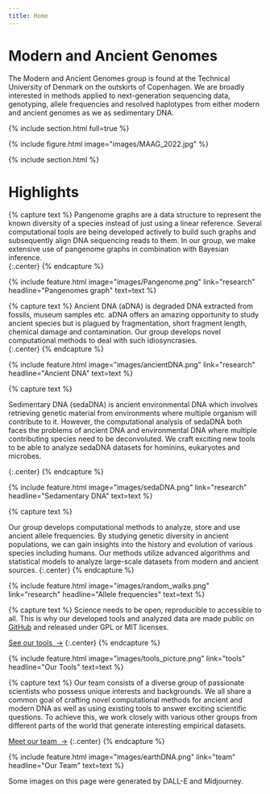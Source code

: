 ```yaml
---
title: Home
---
```


# Modern and Ancient Genomes

The Modern and Ancient Genomes group is found at the Technical University of Denmark on the outskirts of Copenhagen. We are broadly interested in methods applied to next-generation sequencing data, genotyping, allele frequencies and resolved haplotypes from either modern and ancient genomes as we as sedimentary DNA. 


{% include section.html full=true %}

{% include figure.html
  image="images/MAAG_2022.jpg"
%}

{% include section.html %}

# Highlights

{% capture text %}
Pangenome graphs are a data structure to represent the known diversity of a species instead of just using a linear reference. Several computational tools are being developed actively to build such graphs and subsequently align DNA sequencing reads to them. In our group, we make extensive use of pangenome graphs in combination with Bayesian inference.  
{:.center}
{% endcapture %}

{%
  include feature.html
  image="images/Pangenome.png"
  link="research"
  headline="Pangenomes graph"
  text=text
%}

{% capture text %}
Ancient DNA (aDNA) is degraded DNA extracted from fossils, museum samples etc. aDNA offers an amazing opportunity to study ancient species but is plagued by fragmentation, short fragment length, chemical damage and contamination. Our group develops novel computational methods to deal with such idiosyncrasies.  
{:.center}
{% endcapture %}

{%
  include feature.html
  image="images/ancientDNA.png"
  link="research"
  headline="Ancient DNA"
  text=text
%}

{% capture text %}

Sedimentary DNA (sedaDNA) is ancient environmental DNA which involves retrieving genetic material from environments where multiple organism will contribute to it. However, the computational analysis of sedaDNA both faces the problems of ancient DNA and environmental DNA where multiple contributing species need to be deconvoluted. We craft exciting new tools to be able to analyze sedaDNA datasets for hominins, eukaryotes and microbes.  

{:.center}
{% endcapture %}

{%
  include feature.html
  image="images/sedaDNA.png"
  link="research"
  headline="Sedamentary DNA"
  text=text
%}

{% capture text %}

Our group develops computational methods to analyze, store and use ancient allele frequencies. By studying genetic diversity in ancient populations, we can gain insights into the history and evolution of various species including humans. Our methods utilize advanced algorithms and statistical models to analyze large-scale datasets from modern and ancient sources.
{:.center}
{% endcapture %}

{%
  include feature.html
  image="images/random_walks.png"
  link="research"
  headline="Allele frequencies"
  text=text
%}


{% capture text %}
Science needs to be open, reproducible to accessible to all. This is why our developed tools and analyzed data are made public on <a href="https://github.com/grenaud/">GitHub</a> and released under GPL or MIT licenses.

[See our tools &nbsp;→](tools)
{:.center}
{% endcapture %}

{%
  include feature.html
  image="images/tools_picture.png"
  link="tools"
  headline="Our Tools"
  text=text
%}

{% capture text %}
Our team consists of a diverse group of passionate scientists who possess unique interests and backgrounds. We all share a common goal of crafting novel computational methods for ancient and modern DNA as well as using existing tools to answer exciting scientific questions. To achieve this, we work closely with various other groups from different parts of the world that generate interesting empirical datasets.

[Meet our team &nbsp;→](team)
{:.center}
{% endcapture %}

{%
  include feature.html
  image="images/earthDNA.png"
  link="team"
  headline="Our Team"
  text=text
%}


Some images on this page were generated by DALL-E and Midjourney. 
